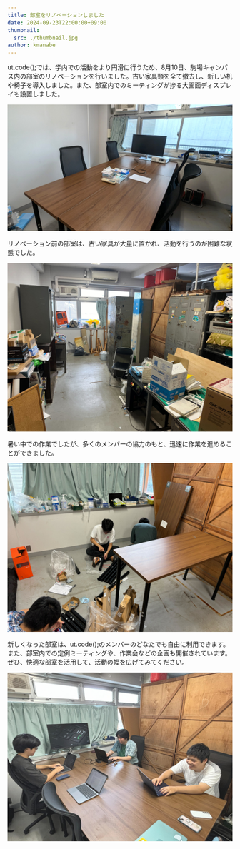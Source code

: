 ```yaml
---
title: 部室をリノベーションしました
date: 2024-09-23T22:00:00+09:00
thumbnail:
  src: ./thumbnail.jpg
author: kmanabe
---
```


ut.code();では、学内での活動をより円滑に行うため、8月10日、駒場キャンパス内の部室のリノベーションを行いました。古い家具類を全て撤去し、新しい机や椅子を導入しました。また、部室内でのミーティングが捗る大画面ディスプレイも設置しました。

![リノベーション後の部室](./renovated.jpg)

リノベーション前の部室は、古い家具が大量に置かれ、活動を行うのが困難な状態でした。

![作業前の様子](./before-renovation.jpg)

暑い中での作業でしたが、多くのメンバーの協力のもと、迅速に作業を進めることができました。

![作業の様子](./work.jpg)

新しくなった部室は、ut.code();のメンバーのどなたでも自由に利用できます。また、部室内での定例ミーティングや、作業会などの企画も開催されています。ぜひ、快適な部室を活用して、活動の幅を広げてみてください。

![部室内でのミーティング](./meeting.jpg)
